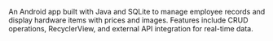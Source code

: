 An Android app built with Java and SQLite to manage employee records and display hardware items with prices and images. Features include CRUD operations, RecyclerView, and external API integration for real-time data.
